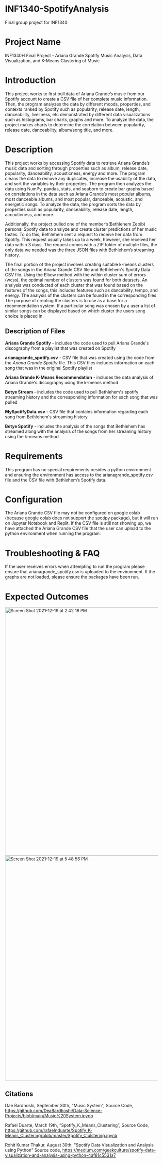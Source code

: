 # INF1340-SpotifyAnalysis
Final group project for INF1340

# Project Name 

INF1340H Final Project - Ariana Grande Spotify Music Analysis, Data Visualization, and K-Means Clustering of Music

# Introduction 

This project works to first pull data of Ariana Grande’s music from our Spotify account to create a CSV file of her complete music information. Then, the program analyzes the data by different moods, properties, and contexts ranked by Spotify such as popularity, release date, length, danceability, liveliness, etc demonstrated by different data visualizations such as histograms, bar charts, graphs and more. To analyze the data, the project makes charts to determine the correlation between popularity, release date, danceability, album/song title, and more. 

# Description 

This project works by accessing Spotify data to retrieve Ariana Grande’s music data and sorting through properties such as album, release date, popularity, danceability, acousticness, energy and more. The program cleans the data to remove any duplicates, increase the usability of the data, and sort the variables by their properties. The program then analyzes the data using NumPy, pandas, stats, and seaborn to create bar graphs based on correlations in the data such as Ariana Grande’s most popular albums, most danceable albums, and most popular, danceable, acoustic, and energetic songs. To analyze the data, the program sorts the data by properties such as popularity, danceability, release date, length, accouticness, and more. 

Additionally, the project pulled one of the member’s(Bethlehem Zebib) personal Spotify data to analyze and create cluster predictions of her music tastes.  To do this, Bethlehem sent a request to receive her data from Spotify.  This request usually takes up to a week, however, she received her data within 3 days. The request comes with a ZIP folder of multiple files, the only data we needed was the three JSON files with Bethlehem’s streaming history.  

The final portion of the project involves creating suitable k-means clusters of the songs in the Ariana Grande CSV file and Bethlehem's Spotify Data CSV file. Using the Elbow method with the within cluster sum of errors (wcss), the optimal number of clusters was found for both datasets. An analysis was conducted of each cluster that was found based on the features of the songs, this includes features such as dancability, tempo, and energy. The analysis of the clusters can be found in the corresponding files. The purpose of creating the clusters is to use as a base for a recommendation system. If a particular song was chosen by a user a list of similar songs can be displayed based on which cluster the users song choice is placed in.

## Description of Files

**Ariana Grande Spotify** - includes the code used to pull Ariana Grande's discography from a playlist that was created on Spotify

**arianagrande_spotify.csv** - CSV file that was created using the code from the *Ariana Grande Spotify* file. This CSV files includes information on each song that was in the original Spotify playlist 

**Ariana Grande K-Means Recommendation** - includes the data analysis of Ariana Grande's discography using the k-means method

**Betye Stream** - includes the code used to pull Bethlehem's spotify streaming history and the corresponding information for each song that was pulled

**MySpotifyData.csv** - CSV file that contains information regarding each song from Bethlehem's streaming history

**Betye Spotify** - includes the analysis of the songs that Bethlehem has streamed along with the analysis of the songs from her streaming history using the k-means method

# Requirements 

This program has no special requirements besides a python environment and ensuring the environment has access to the arianagrande_spotify.csv file and the CSV file with Bethlehem’s Spotify data.

# Configuration

The Ariana Grande CSV file may not be configured on google colab (because google colab does not support the spotipy package), but it will run on Jupyter Notebook and Replit. If the CSV file is still not showing up, we have attached the Ariana Grande CSV file that the user can upload to the python environment when running the program. 

# Troubleshooting & FAQ

If the user receives errors when attempting to run the program please ensure that arianagrande_spotify.csv is uploaded to the environment. If the graphs are not loaded, please ensure the packages have been run. 

# Expected Outcomes 
<img width="818" alt="Screen Shot 2021-12-19 at 2 42 18 PM" src="https://user-images.githubusercontent.com/63612469/146693648-326e58de-9cb2-4625-826c-98ddda139797.png">

<img width="742" alt="Screen Shot 2021-12-19 at 5 48 56 PM" src="https://user-images.githubusercontent.com/63612469/146693693-39feaad1-bd79-4c74-b07a-47de17ab9d30.png">




## Citations 

Dae Bardhoshi, September 30th, "Music System", Source Code,  https://github.com/DeaBardhoshi/Data-Science-Projects/blob/main/Music%20System.ipynb

Rafael Duarte, March 19th, “Spotify_K_Means_Clustering”, Source Code, 
https://github.com/rafaelnduarte/Spotify_K-Means_Clustering/blob/master/Spotify_Clulstering.ipynb

Rohit Kumar Thakur, August 30th, "Spotify Data Visualization and Analysis using Python" Source code, https://medium.com/geekculture/spotify-data-visualization-and-analysis-using-python-4af81c5531a7


